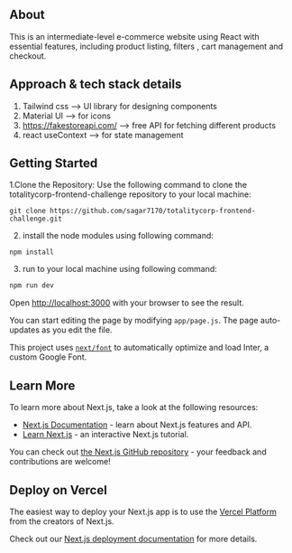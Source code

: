 ## About 
This is an intermediate-level e-commerce website using React with essential features, including product listing, filters , cart management and checkout.

## Approach & tech stack details
1. Tailwind css --> UI library for designing components
2. Material UI  --> for icons
3. https://fakestoreapi.com/ --> free API for fetching different products
4. react useContext --> for state management
   
## Getting Started

1.Clone the Repository: Use the following command to clone the totalitycorp-frontend-challenge repository to your local machine:

```base
git clone https://github.com/sagar7170/totalitycorp-frontend-challenge.git
```
2. install the node modules using following command:
```base
npm install
```
3. run to your local machine using following command:
```bash
npm run dev
```
Open [http://localhost:3000](http://localhost:3000) with your browser to see the result.

You can start editing the page by modifying `app/page.js`. The page auto-updates as you edit the file.

This project uses [`next/font`](https://nextjs.org/docs/basic-features/font-optimization) to automatically optimize and load Inter, a custom Google Font.




## Learn More

To learn more about Next.js, take a look at the following resources:

- [Next.js Documentation](https://nextjs.org/docs) - learn about Next.js features and API.
- [Learn Next.js](https://nextjs.org/learn) - an interactive Next.js tutorial.

You can check out [the Next.js GitHub repository](https://github.com/vercel/next.js/) - your feedback and contributions are welcome!

## Deploy on Vercel

The easiest way to deploy your Next.js app is to use the [Vercel Platform](https://vercel.com/new?utm_medium=default-template&filter=next.js&utm_source=create-next-app&utm_campaign=create-next-app-readme) from the creators of Next.js.

Check out our [Next.js deployment documentation](https://nextjs.org/docs/deployment) for more details.
